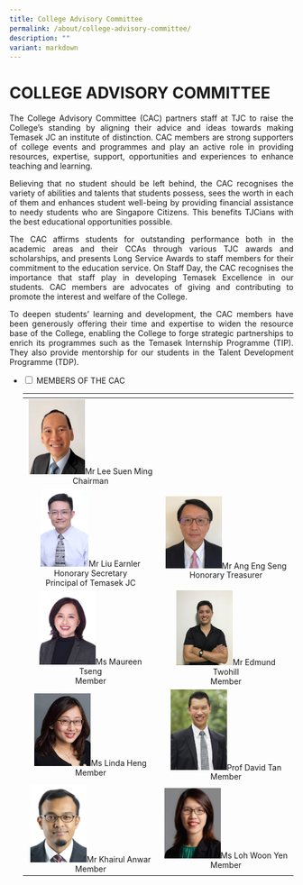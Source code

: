 ```yaml
---
title: College Advisory Committee
permalink: /about/college-advisory-committee/
description: ""
variant: markdown
---
```

# COLLEGE ADVISORY COMMITTEE

<p style="text-align: justify;">The College Advisory Committee (CAC) partners staff at TJC to raise the College’s standing by aligning their advice and ideas towards making Temasek JC an institute of distinction. CAC members are strong supporters of college events and programmes and play an active role in providing resources, expertise, support, opportunities and experiences to enhance teaching and learning.</p>


<p style="text-align: justify;">Believing that no student should be left behind, the CAC recognises the variety of abilities and talents that students possess, sees the worth in each of them and enhances student well-being by providing financial assistance to needy students who are Singapore Citizens. This benefits TJCians with the best educational opportunities possible.</p>


<p style="text-align: justify;">The CAC affirms students for outstanding performance both in the academic areas and their CCAs through various TJC awards and scholarships, and presents Long Service Awards to staff members for their commitment to the education service. On Staff Day, the CAC recognises the importance that staff play in developing Temasek Excellence in our students. CAC members are advocates of giving and contributing to promote the interest and welfare of the College.</p>


<p style="text-align: justify;">To deepen students’ learning and development, the CAC members have been generously offering their time and expertise to widen the resource base of the College, enabling the College to forge strategic partnerships to enrich its programmes such as the Temasek Internship Programme (TIP). They also provide mentorship for our students in the Talent Development Programme (TDP).</p>




<ul class="jekyllcodex_accordion">
  <li>
    <input type="checkbox" id="accordion1">
    <label for="accordion1">MEMBERS OF THE CAC</label>
    <div>
<table>
<thead>
  <tr>
    <th></th>
    <th></th>
  </tr>
</thead>
<tbody>
  <tr>
    <td style="text-align: center;"><img src="/images/About/College%20Advisory%20Committee/Mr%20Lee%20Suen%20Ming%20Photo%20Member.jpg" style="width:100px">Mr Lee Suen Ming<br>Chairman</td>
    <td style="text-align: center;"></td>
    
  </tr>
  <tr>
  <td style="text-align: center;"><img src="/images/About/College%20Advisory%20Committee/Liu_Earnler.png" style="width:85px">Mr Liu Earnler<br> Honorary Secretary<br>Principal of Temasek JC</td>

<td style="text-align: center;"><img src="/images/About/College%20Advisory%20Committee/Mr%20Ang%20Eng%20Seng%20Photo%20Member.jpg" style="width:100px">Mr Ang Eng Seng<br>Honorary Treasurer</td>		
		

  </tr>
  <tr>
    <td style="text-align: center;"><img src="/images/About/College%20Advisory%20Committee/maureen%20tseng.jpg" style="width:100px">Ms Maureen Tseng<br>Member</td>
		<td style="text-align: center;"><img src="/images/About/College%20Advisory%20Committee/edmund%20twohill.jpg" style="width:100px">Mr Edmund Twohill<br>Member</td>
  </tr>
  <tr>
    <td style="text-align: center;"><img src="/images/About/College%20Advisory%20Committee/linda%20heng.jpeg" style="width:100px">Ms Linda Heng<br>Member</td>
    <td style="text-align: center;"><img src="/images/About/College%20Advisory%20Committee/Prof%20David%20Tan%20Photo%20Member.jpg" style="width:100px">Prof David Tan<br>Member</td>
  </tr>
  <tr>
<td style="text-align: center;"><img src="/images/About/College%20Advisory%20Committee/Khairul_Anwar.png" style="width:100px">Mr Khairul Anwar<br>Member</td>
    <td style="text-align: center;"><img src="/images/About/College%20Advisory%20Committee/Loh_Woon_Yen.png" style="width:100px">Ms Loh Woon Yen
<br>Member</td>
	</tr>		

		
  
</tbody>
</table>
    </div>
	</li> 
	</ul>